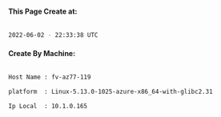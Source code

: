 
   
#### This Page Create at:

```bash

2022-06-02 - 22:33:38 UTC

```

#### Create By Machine:

```bash

Host Name : fv-az77-119

platform  : Linux-5.13.0-1025-azure-x86_64-with-glibc2.31

Ip Local  : 10.1.0.165

```


